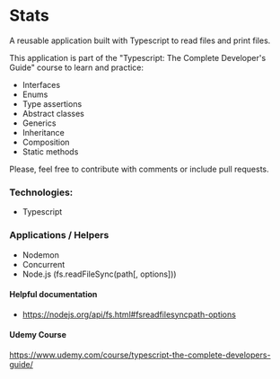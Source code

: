 # Stats

A reusable application built with Typescript to read files and print files.

This application is part of the "Typescript: The Complete Developer's Guide" course to learn and practice:

- Interfaces
- Enums
- Type assertions
- Abstract classes
- Generics
- Inheritance
- Composition
- Static methods

Please, feel free to contribute with comments or include pull requests.

### Technologies:

- Typescript

### Applications / Helpers

- Nodemon
- Concurrent
- Node.js (fs.readFileSync(path[, options]))

#### Helpful documentation

- https://nodejs.org/api/fs.html#fsreadfilesyncpath-options

#### Udemy Course

https://www.udemy.com/course/typescript-the-complete-developers-guide/
